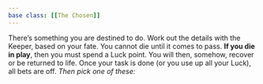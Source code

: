 ```yaml
---
base class: [[The Chosen]]
---
```

There’s something you are destined to do. Work out the details with the Keeper, based on your fate. You cannot die until it comes to pass. **If you die in play**, then you must spend a Luck point. You will then, somehow, recover or be returned to life. Once your task is done (or you use up all your Luck), all bets are off.
*Then pick one of these:*

